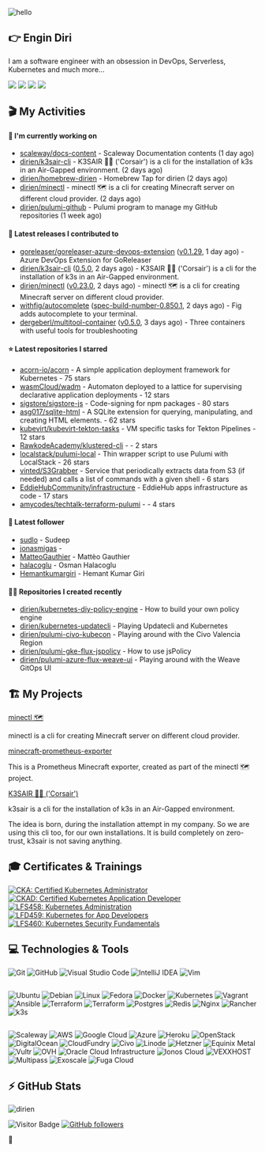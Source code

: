 ![hello](https://media.giphy.com/media/3ornk57KwDXf81rjWM/giphy.gif)

## 👉 Engin Diri

I am a software engineer with an obsession in DevOps, Serverless, Kubernetes and much more...

[![](https://img.shields.io/badge/-@__ediri-%231DA1F2?style=for-the-badge&logo=twitter&logoColor=ffffff)](https://twitter.com/_ediri)
[![](https://img.shields.io/badge/-@dirien-%23181717?style=for-the-badge&logo=github)](https://github.com/dirien)
[![](https://img.shields.io/badge/-@__ediri-E4405F?style=for-the-badge&logo=instagram&logoColor=white)](https://www.instagram.com/_ediri/)
[![](https://img.shields.io/badge/dirien-003366?style=for-the-badge&logo=linuxfoundation&logoColor=white)](https://openprofile.dev/profile/dirien)

## 🎬 My Activities

#### 👷 I'm currently working on

- [scaleway/docs-content](https://github.com/scaleway/docs-content) - Scaleway Documentation contents (1 day ago)
- [dirien/k3sair-cli](https://github.com/dirien/k3sair-cli) - K3SAIR 🏴‍☠️️ (&#39;Corsair&#39;) is a cli for the installation of k3s in an Air-Gapped environment. (2 days ago)
- [dirien/homebrew-dirien](https://github.com/dirien/homebrew-dirien) - Homebrew Tap for dirien (2 days ago)
- [dirien/minectl](https://github.com/dirien/minectl) - minectl 🗺  is a cli for creating Minecraft server on different cloud provider. (2 days ago)
- [dirien/pulumi-github](https://github.com/dirien/pulumi-github) - Pulumi program to manage my GitHub repositories (1 week ago)

#### 🚀 Latest releases I contributed to

- [goreleaser/goreleaser-azure-devops-extension](https://github.com/goreleaser/goreleaser-azure-devops-extension) ([v0.1.29](https://github.com/goreleaser/goreleaser-azure-devops-extension/releases/tag/v0.1.29), 1 day ago) - Azure DevOps Extension for GoReleaser
- [dirien/k3sair-cli](https://github.com/dirien/k3sair-cli) ([0.5.0](https://github.com/dirien/k3sair-cli/releases/tag/0.5.0), 2 days ago) - K3SAIR 🏴‍☠️️ (&#39;Corsair&#39;) is a cli for the installation of k3s in an Air-Gapped environment.
- [dirien/minectl](https://github.com/dirien/minectl) ([v0.23.0](https://github.com/dirien/minectl/releases/tag/v0.23.0), 2 days ago) - minectl 🗺  is a cli for creating Minecraft server on different cloud provider.
- [withfig/autocomplete](https://github.com/withfig/autocomplete) ([spec-build-number-0.850.1](https://github.com/withfig/autocomplete/releases/tag/spec-build-number-0.850.1), 2 days ago) - Fig adds autocomplete to your terminal.
- [dergeberl/multitool-container](https://github.com/dergeberl/multitool-container) ([v0.5.0](https://github.com/dergeberl/multitool-container/releases/tag/v0.5.0), 3 days ago) - Three containers with useful tools for troubleshooting

#### ⭐ Latest repositories I starred

- [acorn-io/acorn](https://github.com/acorn-io/acorn) - A simple application deployment framework for Kubernetes - 75 stars
- [wasmCloud/wadm](https://github.com/wasmCloud/wadm) - Automaton deployed to a lattice for supervising declarative application deployments - 12 stars
- [sigstore/sigstore-js](https://github.com/sigstore/sigstore-js) - Code-signing for npm packages - 80 stars
- [asg017/sqlite-html](https://github.com/asg017/sqlite-html) - A SQLite extension for querying, manipulating, and creating HTML elements. - 62 stars
- [kubevirt/kubevirt-tekton-tasks](https://github.com/kubevirt/kubevirt-tekton-tasks) - VM specific tasks for Tekton Pipelines - 12 stars
- [RawkodeAcademy/klustered-cli](https://github.com/RawkodeAcademy/klustered-cli) -  - 2 stars
- [localstack/pulumi-local](https://github.com/localstack/pulumi-local) - Thin wrapper script to use Pulumi with LocalStack - 26 stars
- [vinted/S3Grabber](https://github.com/vinted/S3Grabber) - Service that periodically extracts data from S3 (if needed) and calls a list of commands with a given shell - 6 stars
- [EddieHubCommunity/infrastructure](https://github.com/EddieHubCommunity/infrastructure) - EddieHub apps infrastructure as code - 17 stars
- [amycodes/techtalk-terraform-pulumi](https://github.com/amycodes/techtalk-terraform-pulumi) -  - 4 stars

#### 👥 Latest follower

- [sudlo](https://github.com/sudlo) - Sudeep
- [jonasmigas](https://github.com/jonasmigas) - 
- [MatteoGauthier](https://github.com/MatteoGauthier) - Mattèo Gauthier
- [halacoglu](https://github.com/halacoglu) - Osman Halacoglu
- [Hemantkumargiri](https://github.com/Hemantkumargiri) - Hemant Kumar Giri

#### 👨‍💻 Repositories I created recently

- [dirien/kubernetes-diy-policy-engine](https://github.com/dirien/kubernetes-diy-policy-engine) - How to build your own policy engine
- [dirien/kubernetes-updatecli](https://github.com/dirien/kubernetes-updatecli) - Playing Updatecli and Kubernetes
- [dirien/pulumi-civo-kubecon](https://github.com/dirien/pulumi-civo-kubecon) - Playing around with the Civo Valencia Region
- [dirien/pulumi-gke-flux-jspolicy](https://github.com/dirien/pulumi-gke-flux-jspolicy) - How to use jsPolicy
- [dirien/pulumi-azure-flux-weave-ui](https://github.com/dirien/pulumi-azure-flux-weave-ui) - Playing around with the Weave GitOps UI


## 🏗️ My Projects
[minectl 🗺](https://github.com/dirien/minectl)

minectl is a cli for creating Minecraft server on different cloud provider.

[minecraft-prometheus-exporter](https://github.com/dirien/minecraft-prometheus-exporter)

This is a Prometheus Minecraft exporter, created as part of the minectl 🗺 project.

[K3SAIR 🏴‍☠️️ ('Corsair')](https://github.com/dirien/k3sair-cli)

k3sair is a cli for the installation of k3s in an Air-Gapped environment.

The idea is born, during the installation attempt in my company. So we are using this cli too, for our own
installations. It is build completely on zero-trust, k3sair is not saving anything.

## 🎓 Certificates & Trainings

<!--START_SECTION:badges-->

[![CKA: Certified Kubernetes Administrator](https://images.credly.com/size/110x110/images/8b8ed108-e77d-4396-ac59-2504583b9d54/cka_from_cncfsite__281_29.png)](http://www.credly.com/badges/9d947b2a-e186-40a0-bf4c-0d513ebab6d6 "CKA: Certified Kubernetes Administrator")
[![CKAD: Certified Kubernetes Application Developer](https://images.credly.com/size/110x110/images/f88d800c-5261-45c6-9515-0458e31c3e16/ckad_from_cncfsite.png)](http://www.credly.com/badges/492ae49a-b546-4451-b90d-73451e078ed7 "CKAD: Certified Kubernetes Application Developer")
[![LFS458: Kubernetes Administration](https://images.credly.com/size/110x110/images/ed2a2973-5dd0-43b8-9f43-ccd00db9b160/LF_logobadge.png)](http://www.credly.com/badges/d0e3043e-4d3a-4af1-9dc4-dbaadd4a8e88 "LFS458: Kubernetes Administration")
[![LFD459: Kubernetes for App Developers](https://images.credly.com/size/110x110/images/d2d0c23b-5e65-4eba-8d72-927a3a9c2a0b/LF_logobadge.png)](http://www.credly.com/badges/4d2b1460-b7f4-41c3-a20e-91d2faacd701 "LFD459: Kubernetes for App Developers")
[![LFS460: Kubernetes Security Fundamentals](https://images.credly.com/size/110x110/images/e43a62e0-ce7b-40c2-9f04-ab0f3809f827/LF_logobadge.png)](http://www.credly.com/badges/c2872a4c-4d78-4e83-b799-36d203fad483 "LFS460: Kubernetes Security Fundamentals")
<!--END_SECTION:badges-->

## 💻 Technologies & Tools

![Git](https://img.shields.io/badge/git-%23F05033.svg?style=for-the-badge&logo=git&logoColor=white)
![GitHub](https://img.shields.io/badge/github-%23121011.svg?style=for-the-badge&logo=github&logoColor=white)
![Visual Studio Code](https://img.shields.io/badge/VisualStudioCode-0078d7.svg?style=for-the-badge&logo=visual-studio-code&logoColor=white)
![IntelliJ IDEA](https://img.shields.io/badge/IntelliJIDEA-000000.svg?style=for-the-badge&logo=intellij-idea&logoColor=white)
![Vim](https://img.shields.io/badge/VIM-%2311AB00.svg?style=for-the-badge&logo=vim&logoColor=white)

##

![Ubuntu](https://img.shields.io/badge/Ubuntu-E95420?style=for-the-badge&logo=ubuntu&logoColor=white)
![Debian](https://img.shields.io/badge/Debian-D70A53?style=for-the-badge&logo=debian&logoColor=white)
![Linux](https://img.shields.io/badge/Linux-FCC624?style=for-the-badge&logo=linux&logoColor=black)
![Fedora](https://img.shields.io/badge/Fedora-294172?style=for-the-badge&logo=fedora&logoColor=white)
![Docker](https://img.shields.io/badge/docker-0db7ed.svg?style=for-the-badge&logo=docker&logoColor=white)
![Kubernetes](https://img.shields.io/badge/kubernetes-326ce5.svg?style=for-the-badge&logo=kubernetes&logoColor=white)
![Vagrant](https://img.shields.io/badge/vagrant-1563FF.svg?style=for-the-badge&logo=vagrant&logoColor=white)
![Ansible](https://img.shields.io/badge/ansible-1A1918.svg?style=for-the-badge&logo=ansible&logoColor=white)
![Terraform](https://img.shields.io/badge/terraform-5835CC.svg?style=for-the-badge&logo=terraform&logoColor=white)
![Terraform](https://img.shields.io/badge/pulumi-8A3391.svg?style=for-the-badge&logo=pulumi&logoColor=white)
![Postgres](https://img.shields.io/badge/postgres-316192.svg?style=for-the-badge&logo=postgresql&logoColor=white)
![Redis](https://img.shields.io/badge/redis-DD0031.svg?style=for-the-badge&logo=redis&logoColor=white)
![Nginx](https://img.shields.io/badge/nginx-009639.svg?style=for-the-badge&logo=nginx&logoColor=white)
![Rancher](https://img.shields.io/badge/rancher-0075A8.svg?style=for-the-badge&logo=rancher&logoColor=white)
![k3s](https://img.shields.io/badge/k3s-FFC61C.svg?style=for-the-badge&logo=&logoColor=white)

##

![Scaleway](https://img.shields.io/badge/SCALEWAY-4f0599.svg?style=for-the-badge&logo=scaleway&logoColor=white)
![AWS](https://img.shields.io/badge/AWS-FF9900.svg?style=for-the-badge&logo=amazon-aws&logoColor=white)
![Google Cloud](https://img.shields.io/badge/GoogleCloud-4285F4.svg?style=for-the-badge&logo=google-cloud&logoColor=white)
![Azure](https://img.shields.io/badge/azure-0078D4.svg?style=for-the-badge&logo=microsoft-azure&logoColor=white)
![Heroku](https://img.shields.io/badge/heroku-430098.svg?style=for-the-badge&logo=heroku&logoColor=white)
![OpenStack](https://img.shields.io/badge/Openstack-f01742.svg?style=for-the-badge&logo=openstack&logoColor=white)
![DigitalOcean](https://img.shields.io/badge/DigitalOcean-0080FF.svg?style=for-the-badge&logo=DigitalOcean&logoColor=white)
![CloudFundry](https://img.shields.io/badge/CloudFoundry-0C9ED5.svg?style=for-the-badge&logo=cloudfoundry&logoColor=white)
![Civo](https://img.shields.io/badge/civo-239DFF.svg?style=for-the-badge&logo=civo&logoColor=white)
![Linode](https://img.shields.io/badge/linode-00A95C?style=for-the-badge&logo=linode&logoColor=white)
![Hetzner](https://img.shields.io/badge/hetzner-d50c2d?style=for-the-badge&logo=hetzner&logoColor=white)
![Equinix Metal](https://img.shields.io/badge/equinix--metal-d10810?style=for-the-badge&logo=equinixmetal&logoColor=white)
![Vultr](https://img.shields.io/badge/vultr-007BFC?style=for-the-badge&logo=vultr&logoColor=white)
![OVH](https://img.shields.io/badge/ovh-123F6D?style=for-the-badge&logo=ovh&logoColor=white)
![Oracle Cloud Infrastructure](https://img.shields.io/badge/Oracle_Cloud_Infrastructure-F80000?style=for-the-badge&logo=oracle&logoColor=white)
![Ionos Cloud](https://img.shields.io/badge/ionos--cloud-003D8F?style=for-the-badge&logo=ionos&logoColor=white)
![VEXXHOST](https://img.shields.io/badge/VEXXHOST-2A1659?style=for-the-badge&logo=vexxhost&logoColor=white)
![Multipass](https://img.shields.io/badge/Multipass-E95420?style=for-the-badge&logo=ubuntu&logoColor=white)
![Exoscale](https://img.shields.io/badge/Exoscale-DA291C?style=for-the-badge&logo=exoscale&logoColor=white)
![Fuga Cloud](https://img.shields.io/badge/fuga_cloud-242F4B?style=for-the-badge&logo=fugacloud&logoColor=white)

## ⚡ GitHub Stats

![dirien](https://github-readme-stats.vercel.app/api?username=dirien&show_icons=true&count_private=true&theme=dracula)

![Visitor Badge](https://visitor-badge.laobi.icu/badge?page_id=dirien)
[![GitHub followers](https://img.shields.io/github/followers/dirien.svg?style=social&label=Follow&maxAge=2592000)](https://github.com/dirien?tab=followers)

🧿
